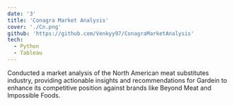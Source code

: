 ```yaml
---
date: '3'
title: 'Conagra Market Analysis'
cover: './Cn.png'
github: 'https://github.com/Venkyy97/ConagraMarketAnalysis'
tech:
  - Python
  - Tableau
---
```


Conducted a market analysis of the North American meat substitutes industry, providing actionable insights and recommendations for Gardein to enhance its competitive position against brands like Beyond Meat and Impossible Foods.

